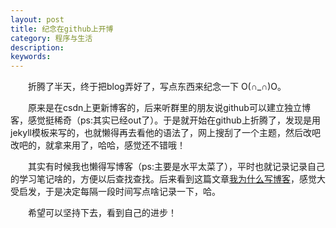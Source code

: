 ```yaml
---
layout: post
title: 纪念在github上开博
category: 程序与生活
description: 
keywords: 
---
```

　　折腾了半天，终于把blog弄好了，写点东西来纪念一下 O(∩_∩)O。

　　原来是在csdn上更新博客的，后来听群里的朋友说github可以建立独立博客，感觉挺稀奇（ps:其实已经out了）。于是就开始在github上折腾了，发现是用jekyll模板来写的，也就懒得再去看他的语法了，网上搜刮了一个主题，然后改吧改吧的，就拿来用了，哈哈，感觉还不错哦！

　　其实有时候我也懒得写博客（ps:主要是水平太菜了），平时也就记录记录自己的学习笔记啥的，方便以后查找查找。后来看到这篇文章[我为什么写博客](http://www.cnblogs.com/bangerlee/archive/2011/09/11/2173632.html)，感觉大受启发，于是决定每隔一段时间写点啥记录一下，哈。

　　希望可以坚持下去，看到自己的进步！



